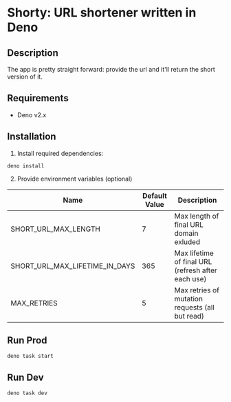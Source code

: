 # Shorty: URL shortener written in Deno

## Description

The app is pretty straight forward: provide the url and it'll return the short
version of it.

## Requirements

- Deno v2.x

## Installation

1. Install required dependencies:

```shell
deno install
```

2. Provide environment variables (optional)

| Name                           | Default Value | Description                                        |
| ------------------------------ | ------------- | -------------------------------------------------- |
| SHORT_URL_MAX_LENGTH           | 7             | Max length of final URL domain exluded             |
| SHORT_URL_MAX_LIFETIME_IN_DAYS | 365           | Max lifetime of final URL (refresh after each use) |
| MAX_RETRIES                    | 5             | Max retries of mutation requests (all but read)    |

## Run Prod

```shell
deno task start
```

## Run Dev

```shell
deno task dev
```
